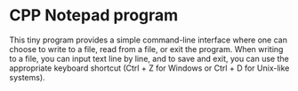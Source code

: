 # CPP Notepad program 

This tiny program provides a simple command-line interface where one can choose to write to a file, read from a file, or exit the program. When writing to a file, you can input text line by line, and to save and exit, you can use the appropriate keyboard shortcut (Ctrl + Z for Windows or Ctrl + D for Unix-like systems).

